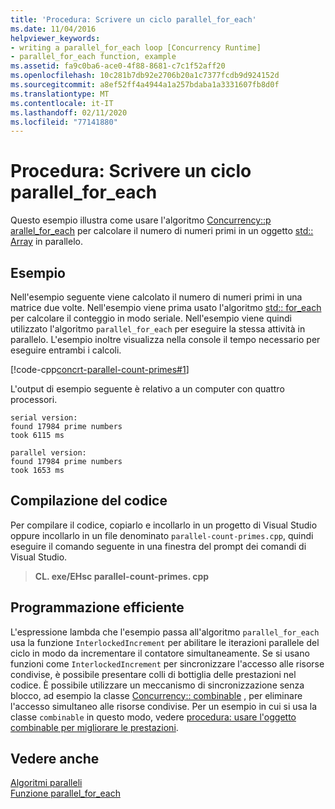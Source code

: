 ```yaml
---
title: 'Procedura: Scrivere un ciclo parallel_for_each'
ms.date: 11/04/2016
helpviewer_keywords:
- writing a parallel_for_each loop [Concurrency Runtime]
- parallel_for_each function, example
ms.assetid: fa9c0ba6-ace0-4f88-8681-c7c1f52aff20
ms.openlocfilehash: 10c281b7db92e2706b20a1c7377fcdb9d924152d
ms.sourcegitcommit: a8ef52ff4a4944a1a257bdaba1a3331607fb8d0f
ms.translationtype: MT
ms.contentlocale: it-IT
ms.lasthandoff: 02/11/2020
ms.locfileid: "77141880"
---
```

# <a name="how-to-write-a-parallel_for_each-loop"></a>Procedura: Scrivere un ciclo parallel_for_each

Questo esempio illustra come usare l'algoritmo [Concurrency::p arallel_for_each](reference/concurrency-namespace-functions.md#parallel_for_each) per calcolare il numero di numeri primi in un oggetto [std:: Array](../../standard-library/array-class-stl.md) in parallelo.

## <a name="example"></a>Esempio

Nell'esempio seguente viene calcolato il numero di numeri primi in una matrice due volte. Nell'esempio viene prima usato l'algoritmo [std:: for_each](../../standard-library/algorithm-functions.md#for_each) per calcolare il conteggio in modo seriale. Nell'esempio viene quindi utilizzato l'algoritmo `parallel_for_each` per eseguire la stessa attività in parallelo. L'esempio inoltre visualizza nella console il tempo necessario per eseguire entrambi i calcoli.

[!code-cpp[concrt-parallel-count-primes#1](../../parallel/concrt/codesnippet/cpp/how-to-write-a-parallel-for-each-loop_1.cpp)]

L'output di esempio seguente è relativo a un computer con quattro processori.

```Output
serial version:
found 17984 prime numbers
took 6115 ms

parallel version:
found 17984 prime numbers
took 1653 ms
```

## <a name="compiling-the-code"></a>Compilazione del codice

Per compilare il codice, copiarlo e incollarlo in un progetto di Visual Studio oppure incollarlo in un file denominato `parallel-count-primes.cpp`, quindi eseguire il comando seguente in una finestra del prompt dei comandi di Visual Studio.

> **CL. exe/EHsc parallel-count-primes. cpp**

## <a name="robust-programming"></a>Programmazione efficiente

L'espressione lambda che l'esempio passa all'algoritmo `parallel_for_each` usa la funzione `InterlockedIncrement` per abilitare le iterazioni parallele del ciclo in modo da incrementare il contatore simultaneamente. Se si usano funzioni come `InterlockedIncrement` per sincronizzare l'accesso alle risorse condivise, è possibile presentare colli di bottiglia delle prestazioni nel codice. È possibile utilizzare un meccanismo di sincronizzazione senza blocco, ad esempio la classe [Concurrency:: combinable](../../parallel/concrt/reference/combinable-class.md) , per eliminare l'accesso simultaneo alle risorse condivise. Per un esempio in cui si usa la classe `combinable` in questo modo, vedere [procedura: usare l'oggetto combinable per migliorare le prestazioni](../../parallel/concrt/how-to-use-combinable-to-improve-performance.md).

## <a name="see-also"></a>Vedere anche

[Algoritmi paralleli](../../parallel/concrt/parallel-algorithms.md)<br/>
[Funzione parallel_for_each](reference/concurrency-namespace-functions.md#parallel_for_each)
